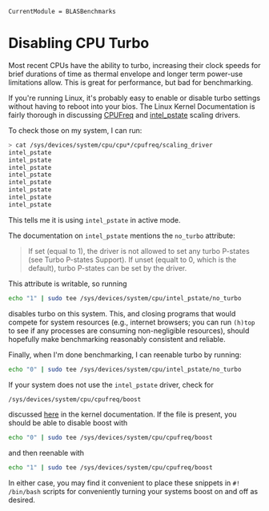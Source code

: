 ```@meta
CurrentModule = BLASBenchmarks
```

# Disabling CPU Turbo

Most recent CPUs have the ability to turbo, increasing their clock speeds for brief durations of time as thermal envelope and longer term power-use limitations allow. This is great for performance, but bad for benchmarking.

If you're running Linux, it's probably easy to enable or disable turbo settings without having to reboot into your bios.
The Linux Kernel Documentation is fairly thorough in discussing [CPUFreq](https://www.kernel.org/doc/html/v4.12/admin-guide/pm/cpufreq.html) and [intel_pstate](https://www.kernel.org/doc/html/v4.12/admin-guide/pm/intel_pstate.html) scaling drivers.

To check those on my system, I can run:
```sh
> cat /sys/devices/system/cpu/cpu*/cpufreq/scaling_driver
intel_pstate
intel_pstate
intel_pstate
intel_pstate
intel_pstate
intel_pstate
intel_pstate
intel_pstate
```
This tells me it is using `intel_pstate` in active mode.

The documentation on `intel_pstate` mentions the `no_turbo` attribute:


> If set (equal to 1), the driver is not allowed to set any turbo P-states (see Turbo P-states Support). If unset (equalt to 0, which is the default), turbo P-states can be set by the driver.

This attribute is writable, so running
```sh
echo "1" | sudo tee /sys/devices/system/cpu/intel_pstate/no_turbo
```
disables turbo on this system. This, and closing programs that would compete for system resources (e.g., internet browsers; you can run `(h)top` to see if any processes are consuming non-negligible resources), should hopefully make benchmarking reasonably consistent and reliable.

Finally, when I'm done benchmarking, I can reenable turbo by running:
```sh
echo "0" | sudo tee /sys/devices/system/cpu/intel_pstate/no_turbo
```

If your system does not use the `intel_pstate` driver, check for
```sh
/sys/devices/system/cpu/cpufreq/boost
```
discussed [here](https://www.kernel.org/doc/html/v4.12/admin-guide/pm/cpufreq.html#frequency-boost-support) in the kernel documentation. If the file is present, you should be able to disable boost with
```sh
echo "0" | sudo tee /sys/devices/system/cpu/cpufreq/boost
```
and then reenable with
```sh
echo "1" | sudo tee /sys/devices/system/cpu/cpufreq/boost
```

In either case, you may find it convenient to place these snippets in `#! /bin/bash` scripts for conveniently turning your systems boost on and off as desired.


